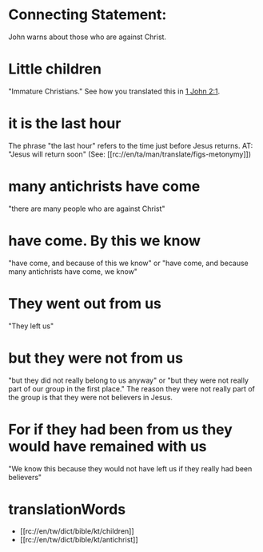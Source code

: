 # Connecting Statement:

John warns about those who are against Christ.

# Little children

"Immature Christians." See how you translated this in [1 John 2:1](./01.md).

# it is the last hour

The phrase "the last hour" refers to the time just before Jesus returns. AT: "Jesus will return soon" (See: [[rc://en/ta/man/translate/figs-metonymy]])

# many antichrists have come

"there are many people who are against Christ"

# have come. By this we know

"have come, and because of this we know" or "have come, and because many antichrists have come, we know"

# They went out from us

"They left us"

# but they were not from us

"but they did not really belong to us anyway" or "but they were not really part of our group in the first place." The reason they were not really part of the group is that they were not believers in Jesus.

# For if they had been from us they would have remained with us

"We know this because they would not have left us if they really had been believers"

# translationWords

* [[rc://en/tw/dict/bible/kt/children]]
* [[rc://en/tw/dict/bible/kt/antichrist]]